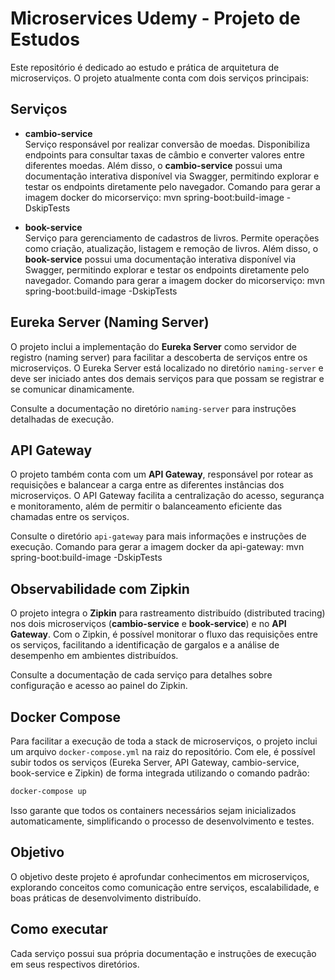 # Microservices Udemy - Projeto de Estudos

Este repositório é dedicado ao estudo e prática de arquitetura de microserviços. O projeto atualmente conta com dois serviços principais:

## Serviços

- **cambio-service**  
    Serviço responsável por realizar conversão de moedas. Disponibiliza endpoints para consultar taxas de câmbio e converter valores entre diferentes moedas.
    Além disso, o **cambio-service** possui uma documentação interativa disponível via Swagger, permitindo explorar e testar os endpoints diretamente pelo navegador.
    Comando para gerar a imagem docker do micorserviço: mvn spring-boot:build-image -DskipTests

- **book-service**  
    Serviço para gerenciamento de cadastros de livros. Permite operações como criação, atualização, listagem e remoção de livros.
    Além disso, o **book-service** possui uma documentação interativa disponível via Swagger, permitindo explorar e testar os endpoints diretamente pelo navegador.
    Comando para gerar a imagem docker do micorserviço: mvn spring-boot:build-image -DskipTests

## Eureka Server (Naming Server)

O projeto inclui a implementação do **Eureka Server** como servidor de registro (naming server) para facilitar a descoberta de serviços entre os microserviços. O Eureka Server está localizado no diretório `naming-server` e deve ser iniciado antes dos demais serviços para que possam se registrar e se comunicar dinamicamente.

Consulte a documentação no diretório `naming-server` para instruções detalhadas de execução.

## API Gateway

O projeto também conta com um **API Gateway**, responsável por rotear as requisições e balancear a carga entre as diferentes instâncias dos microserviços. O API Gateway facilita a centralização do acesso, segurança e monitoramento, além de permitir o balanceamento eficiente das chamadas entre os serviços.

Consulte o diretório `api-gateway` para mais informações e instruções de execução.
 Comando para gerar a imagem docker da api-gateway: mvn spring-boot:build-image -DskipTests

## Observabilidade com Zipkin

O projeto integra o **Zipkin** para rastreamento distribuído (distributed tracing) nos dois microserviços (**cambio-service** e **book-service**) e no **API Gateway**. Com o Zipkin, é possível monitorar o fluxo das requisições entre os serviços, facilitando a identificação de gargalos e a análise de desempenho em ambientes distribuídos.

Consulte a documentação de cada serviço para detalhes sobre configuração e acesso ao painel do Zipkin.

## Docker Compose

Para facilitar a execução de toda a stack de microserviços, o projeto inclui um arquivo `docker-compose.yml` na raiz do repositório. Com ele, é possível subir todos os serviços (Eureka Server, API Gateway, cambio-service, book-service e Zipkin) de forma integrada utilizando o comando padrão:

```bash
docker-compose up
```

Isso garante que todos os containers necessários sejam inicializados automaticamente, simplificando o processo de desenvolvimento e testes.
## Objetivo

O objetivo deste projeto é aprofundar conhecimentos em microserviços, explorando conceitos como comunicação entre serviços, escalabilidade, e boas práticas de desenvolvimento distribuído.

## Como executar

Cada serviço possui sua própria documentação e instruções de execução em seus respectivos diretórios.
